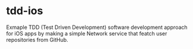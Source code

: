 # tdd-ios

Exmaple TDD (Test Driven Development) software development approach for iOS apps by making a simple Network service that featch user repositories from GitHub.
